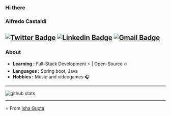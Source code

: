 ### Hi there 

### Alfredo Castaldi
[![Twitter Badge](https://img.shields.io/badge/-Isha_Gupta-1ca0f1?style=flat-square&logo=twitter&logoColor=white&link=https://twitter.com/Isha_1321)](https://twitter.com/Isha_1321)  [![Linkedin Badge](https://img.shields.io/badge/-Isha_Gupta-blue?style=flat-square&logo=Linkedin&logoColor=white&link=https://www.linkedin.com/in/ishagupta20//)](https://www.linkedin.com/in/ishagupta20/) [![Gmail Badge](https://img.shields.io/badge/-ishagupta2103@gmail.com-c14438?style=flat-square&logo=Gmail&logoColor=white&link=mailto:ishagupta2103@gmail.com)](mailto:ishagupta2103@gmail.com)
---------------------------------------------------------------------------------------------------------------------------------------------------------------------------------
### About

-  **Learning :** Full-Stack Development :zap: | Open-Source :fire:	
-  **Languages :** Spring boot, Java
-  **Hobbies :** Music and videogames :headphones:

---------------------------------------------------------------------------------------------------------------------------------------------------------------------------------

![github stats]([https://github-readme-stats.vercel.app/api?username=Isha2103&show_icons=true](https://github.com/AlfredoCastaldi))

---------------------------------------------------------------------------------------------------------------------------------------------------------------------------------


⭐️ From [Isha Gupta](https://github.com/Isha2103)
